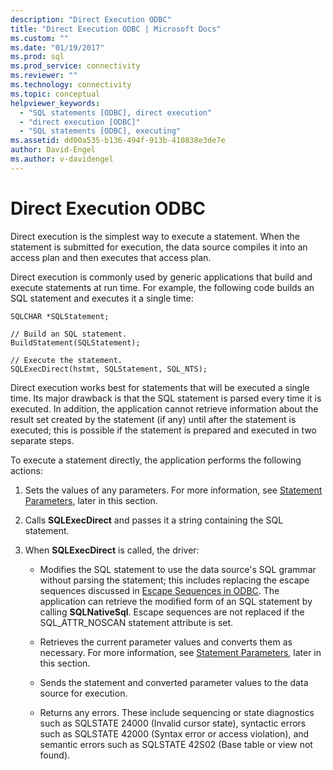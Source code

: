 ```yaml
---
description: "Direct Execution ODBC"
title: "Direct Execution ODBC | Microsoft Docs"
ms.custom: ""
ms.date: "01/19/2017"
ms.prod: sql
ms.prod_service: connectivity
ms.reviewer: ""
ms.technology: connectivity
ms.topic: conceptual
helpviewer_keywords: 
  - "SQL statements [ODBC], direct execution"
  - "direct execution [ODBC]"
  - "SQL statements [ODBC], executing"
ms.assetid: dd00a535-b136-494f-913b-410838e3de7e
author: David-Engel
ms.author: v-davidengel
---
```

# Direct Execution ODBC
Direct execution is the simplest way to execute a statement. When the statement is submitted for execution, the data source compiles it into an access plan and then executes that access plan.  
  
 Direct execution is commonly used by generic applications that build and execute statements at run time. For example, the following code builds an SQL statement and executes it a single time:  
  
```  
SQLCHAR *SQLStatement;  
  
// Build an SQL statement.  
BuildStatement(SQLStatement);  
  
// Execute the statement.  
SQLExecDirect(hstmt, SQLStatement, SQL_NTS);  
```  
  
 Direct execution works best for statements that will be executed a single time. Its major drawback is that the SQL statement is parsed every time it is executed. In addition, the application cannot retrieve information about the result set created by the statement (if any) until after the statement is executed; this is possible if the statement is prepared and executed in two separate steps.  
  
 To execute a statement directly, the application performs the following actions:  
  
1.  Sets the values of any parameters. For more information, see [Statement Parameters](../../../odbc/reference/develop-app/statement-parameters.md), later in this section.  
  
2.  Calls **SQLExecDirect** and passes it a string containing the SQL statement.  
  
3.  When **SQLExecDirect** is called, the driver:  
  
    -   Modifies the SQL statement to use the data source's SQL grammar without parsing the statement; this includes replacing the escape sequences discussed in [Escape Sequences in ODBC](../../../odbc/reference/develop-app/escape-sequences-in-odbc.md). The application can retrieve the modified form of an SQL statement by calling **SQLNativeSql**. Escape sequences are not replaced if the SQL_ATTR_NOSCAN statement attribute is set.  
  
    -   Retrieves the current parameter values and converts them as necessary. For more information, see [Statement Parameters](../../../odbc/reference/develop-app/statement-parameters.md), later in this section.  
  
    -   Sends the statement and converted parameter values to the data source for execution.  
  
    -   Returns any errors. These include sequencing or state diagnostics such as SQLSTATE 24000 (Invalid cursor state), syntactic errors such as SQLSTATE 42000 (Syntax error or access violation), and semantic errors such as SQLSTATE 42S02 (Base table or view not found).
